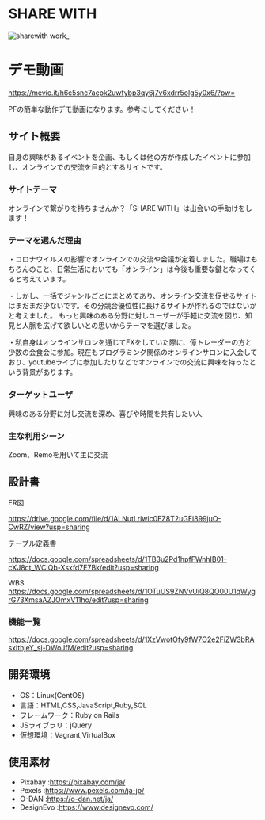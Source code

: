 # SHARE WITH
![sharewith work_ ](https://user-images.githubusercontent.com/67767613/99877016-7bb53600-2c3e-11eb-8fb9-f80193c46551.png)

# デモ動画
https://mevie.it/h6c5snc7acpk2uwfybp3qy6j7v6xdrr5olg5y0x6/?pw=

PFの簡単な動作デモ動画になります。参考にしてください！

## サイト概要
自身の興味があるイベントを企画、もしくは他の方が作成したイベントに参加し、オンラインでの交流を目的とするサイトです。

### サイトテーマ
オンラインで繋がりを持ちませんか？「SHARE WITH」は出会いの手助けをします！

### テーマを選んだ理由
・コロナウイルスの影響でオンラインでの交流や会議が定着しました。職場はもちろんのこと、日常生活においても「オンライン」は今後も重要な鍵となってくると考えています。

・しかし、一括でジャンルごとにまとめてあり、オンライン交流を促せるサイトはまだまだ少ないです。その分競合優位性に長けるサイトが作れるのではないかと考えました。
もっと興味のある分野に対しユーザーが手軽に交流を図り、知見と人脈を広げて欲しいとの思いからテーマを選びました。

・私自身はオンラインサロンを通じてFXをしていた際に、億トレーダーの方と少数の会食会に参加。現在もプログラミング関係のオンラインサロンに入会しており、youtubeライブに参加したりなどでオンラインでの交流に興味を持ったという背景があります。

### ターゲットユーザ
興味のある分野に対し交流を深め、喜びや時間を共有したい人

### 主な利用シーン
Zoom、Remoを用いて主に交流

## 設計書
ER図　

https://drive.google.com/file/d/1ALNutLriwic0FZ8T2uGFi899juO-CwRZ/view?usp=sharing

テーブル定義書　

https://docs.google.com/spreadsheets/d/1TB3u2Pd1hpfFWnhIB01-cXJ8ct_WCiQb-Xsxfd7E7Bk/edit?usp=sharing

WBS
https://docs.google.com/spreadsheets/d/1OTuUS9ZNVvUiQ8QO00U1qWygrG73XmsaAZJOmxV11ho/edit?usp=sharing

### 機能一覧
https://docs.google.com/spreadsheets/d/1XzVwotOfy9fW7O2e2FiZW3bRAsxIthjeY_sj-DWoJfM/edit?usp=sharing

## 開発環境
- OS：Linux(CentOS)
- 言語：HTML,CSS,JavaScript,Ruby,SQL
- フレームワーク：Ruby on Rails
- JSライブラリ：jQuery
- 仮想環境：Vagrant,VirtualBox

## 使用素材
- Pixabay :https://pixabay.com/ja/
- Pexels :https://www.pexels.com/ja-jp/
- O-DAN :https://o-dan.net/ja/
- DesignEvo :https://www.designevo.com/
